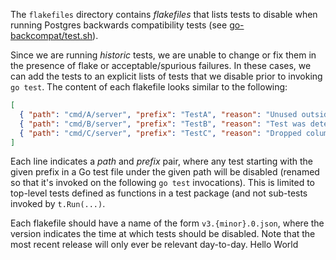 The `flakefiles` directory contains _flakefiles_ that lists tests to disable when running Postgres backwards compatibility tests (see [go-backcompat/test.sh](../go-backcompat/test.sh)).

Since we are running _historic_ tests, we are unable to change or fix them in the presence of flake or acceptable/spurious failures. In these cases, we can add the tests to an explicit lists of tests that we disable prior to invoking `go test`. The content of each flakefile looks similar to the following:

```json
[
  { "path": "cmd/A/server", "prefix": "TestA", "reason": "Unused outside of Cloud." },
  { "path": "cmd/B/server", "prefix": "TestB", "reason": "Test was determiened to be flaky." },
  { "path": "cmd/C/server", "prefix": "TestC", "reason": "Dropped column presenting security issue." }
]
```

Each line indicates a _path_ and _prefix_ pair, where any test starting with the given prefix in a Go test file under the given path will be disabled (renamed so that it's invoked on the following `go test` invocations). This is limited to top-level tests defined as functions in a test package (and not sub-tests invoked by `t.Run(...)`.

Each flakefile should have a name of the form `v3.{minor}.0.json`, where the version indicates the time at which tests should be disabled. Note that the most recent release will only ever be relevant day-to-day.
Hello World
